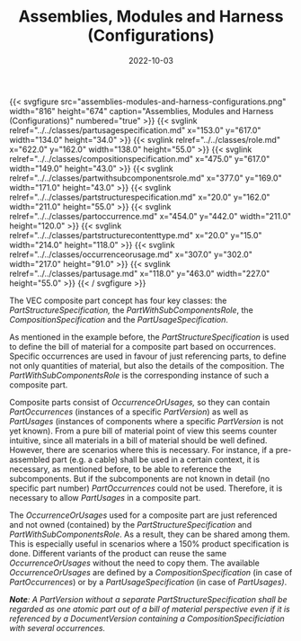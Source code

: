 ﻿---
title: Assemblies, Modules and Harness (Configurations)
toc: false
type: specs
layout: diagram
date: "2022-10-03"
draft: false
specification: VEC
version: 2.0.1
documentType: "Recommendation"
elementType: Diagram
classes:
  - PartUsageSpecification
  - Role
  - CompositionSpecification
  - PartWithSubComponentsRole
  - PartStructureSpecification
  - PartOccurrence
  - PartStructureContentType
  - OccurrenceOrUsage
  - PartUsage
menu:
  VEC-2.0.1:    
    parent: composite-part-descriptions
    identifier: composite-part-descriptions/assemblies-modules-and-harness-configurations
    weight: 1008002 

# Prev/next pager order (if `docs_section_pager` enabled in `params.toml`)
weight: 1008002
---
{{< svgfigure src="assemblies-modules-and-harness-configurations.png" width="816" height="674" caption="Assemblies, Modules and Harness (Configurations)" numbered="true" >}}
  {{< svglink relref="../../classes/partusagespecification.md" x="153.0" y="617.0" width="134.0" height="34.0" >}}
  {{< svglink relref="../../classes/role.md" x="622.0" y="162.0" width="138.0" height="55.0" >}}
  {{< svglink relref="../../classes/compositionspecification.md" x="475.0" y="617.0" width="149.0" height="43.0" >}}
  {{< svglink relref="../../classes/partwithsubcomponentsrole.md" x="377.0" y="169.0" width="171.0" height="43.0" >}}
  {{< svglink relref="../../classes/partstructurespecification.md" x="20.0" y="162.0" width="211.0" height="55.0" >}}
  {{< svglink relref="../../classes/partoccurrence.md" x="454.0" y="442.0" width="211.0" height="120.0" >}}
  {{< svglink relref="../../classes/partstructurecontenttype.md" x="20.0" y="15.0" width="214.0" height="118.0" >}}
  {{< svglink relref="../../classes/occurrenceorusage.md" x="307.0" y="302.0" width="217.0" height="91.0" >}}
  {{< svglink relref="../../classes/partusage.md" x="118.0" y="463.0" width="227.0" height="55.0" >}}
{{< / svgfigure >}}
<p> The VEC composite part concept has four key classes: the <i>PartStructureSpecification, </i>the <i>PartWithSubComponentsRole</i>, the <i>CompositionSpecification </i>and the <i>PartUsageSpecification</i>.      </p>      <p> As mentioned in the example before, the <i>PartStructureSpecification </i>is used to define the bill of material for a composite part based on occurrences. Specific occurrences are used in favour of just referencing parts, to define not only quantities of material, but also the details of the composition. The <i>PartWithSubComponentsRole </i>is the corresponding instance of such a composite part.      </p>      <p> Composite parts consist of <i>OccurrenceOrUsages, </i>so they can contain <i>PartOccurrences</i> (instances of a specific <i>PartVersion</i>)<i> </i>as well as<i> PartUsages</i> (instances of components where a specific <i>PartVersion</i> is not yet known). From a pure bill of material point of view this seems counter intuitive, since all materials in a bill of material should be well defined. However, there are scenarios where this is necessary. For instance, if a pre-assembled part (e.g. a cable) shall be used in a certain context, it is necessary, as mentioned before, to be able to reference the subcomponents. But if the subcomponents are not known in detail (no specific part number) <i>PartOccurrences </i>could not be used. Therefore, it is necessary to allow <i>PartUsages</i> in a composite part.      </p>      <p> The <i>OccurrenceOrUsages</i> used for a composite part are just referenced and not owned (contained) by the <i>PartStructureSpecification </i>and <i>PartWithSubComponentsRole</i>. As a result, they can be shared among them. This is especially useful in scenarios where a 150% product specification is done. Different variants of the product can reuse the same <i>OccurrenceOrUsages</i> without the need to copy them. The available <i>OccurrenceOrUsages</i> are defined by a <i>CompositionSpecification </i>(in case of <i>PartOccurrences</i>) or by a <i>PartUsageSpecification </i>(in case of <i>PartUsages)</i>.      </p>      <p> <i><b>Note</b>: A PartVersion without a separate PartStructureSpecification shall be regarded as one atomic part out of a bill of material perspective even if it is referenced by a DocumentVersion containing a CompositionSpecificiation with several occurrences.</i>      </p>      <p> &#160;      </p>
